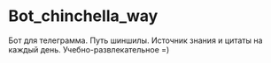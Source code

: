# Bot_chinchella_way
Бот для телеграмма. Путь шиншилы. Источник знания и цитаты на каждый день. 
Учебно-развлекательное =)
